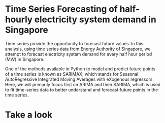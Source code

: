 # Time Series Forecasting of half-hourly electricity system demand in Singapore

Time series provide the opportunity to forecast future values. In this analysis, using time series data from Energy Authority of Singapore, we attempt to forecast electricity system demand for every half hour period (MW) in Singapore.

One of the methods available in Python to model and predict future points of a time series is known as SARIMAX, which stands for Seasonal AutoRegressive Integrated Moving Averages with eXogenous regressors. Here, we will primarily focus first on ARIMA and then SARIMA, which is used to fit time-series data to better understand and forecast future points in the time series.

# Take a look

